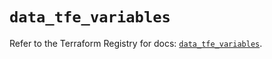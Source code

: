 # `data_tfe_variables`

Refer to the Terraform Registry for docs: [`data_tfe_variables`](https://registry.terraform.io/providers/hashicorp/tfe/0.69.0/docs/data-sources/variables).

